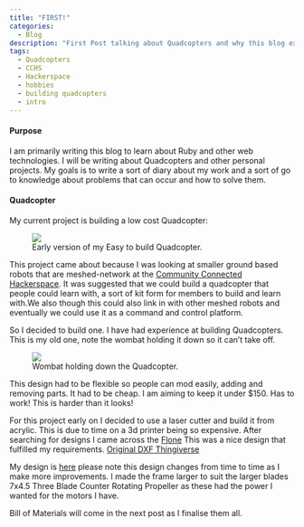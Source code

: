 ```yaml
---
title: "FIRST!"
categories:
  - Blog
description: "First Post talking about Quadcopters and why this blog exists"  
tags: 
  - Quadcopters
  - CCHS 
  - Hackerspace 
  - hobbies 
  - building quadcopters 
  - intro
---
```

#### Purpose
I am primarily writing this blog to learn about Ruby and other web technologies. I will be writing about Quadcopters and other personal projects. My goals is to write a sort of diary about my work and a sort of go to knowledge about problems that can occur and how to solve them.

#### Quadcopter
My current project is building a low cost Quadcopter:

<figure>
	<a href="{{ site.url }}/assets/post_images/copter test.jpg"><img src="{{ site.url }}/assets/post_images/copter test.jpg"></a>
	<figcaption><a >Early version of my Easy to build Quadcopter.</a></figcaption>
</figure>

This project came about because I was looking at smaller ground based robots that are meshed-network at the [Community Connected Hackerspace](http://www.hackmelbourne.org/). It was suggested that we could build a quadcopter that people could learn with, a sort of kit form for members to build and learn with.We also though this could also link in with other meshed robots and eventually we could use it as a command and control platform.

So I decided to build one. I have had experience at building Quadcopters. This is my old one, note the wombat holding it down so it can’t take off.

<figure>
	<a href="{{ site.url }}/assets/post_images/Wombatcopter.jpg"><img src="{{ site.url }}/assets/post_images/Wombatcopter.jpg"></a>
	<figcaption><a>Wombat holding down the Quadcopter.</a></figcaption>
</figure>


This design had to be flexible so people can mod easily, adding and removing parts. It had to be cheap. I am aiming to keep it under $150. Has to work! This is harder than it looks!

For this project early on I decided to use a laser cutter and build it from acrylic. This is due to time on a 3d printer being so expensive. After searching for designs I came across the [Flone](http://www.instructables.com/id/Flone/) This was a nice design that fulfilled my requirements. [Original DXF Thingiverse](http://www.thingiverse.com/thing:113497)

My design is [here](https://github.com/adricl/Quadcopter-Frame) please note this design changes from time to time as I make more improvements. I made the frame larger to suit the larger blades 7x4.5 Three Blade Counter Rotating Propeller as these had the power I wanted for the motors I have.

Bill of Materials will come in the next post as I finalise them all.

